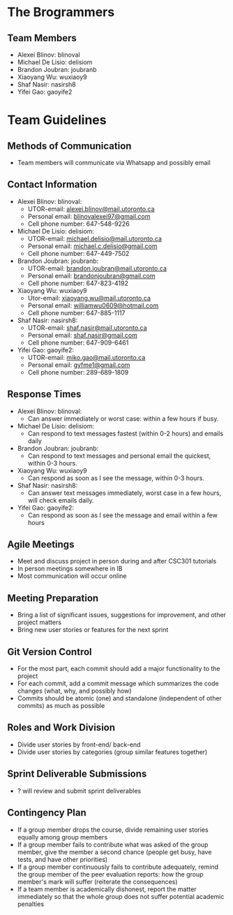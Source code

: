 # The Brogrammers
## Team Members
- Alexei Blinov: blinoval
- Michael De Lisio: delisiom
- Brandon Joubran: joubranb
- Xiaoyang Wu: wuxiaoy9
- Shaf Nasir: nasirsh8
- Yifei Gao: gaoyife2

# Team Guidelines
## Methods of Communication
- Team members will communicate via Whatsapp and possibly email

## Contact Information
- Alexei Blinov: blinoval:
  - UTOR-email: alexei.blinov@mail.utoronto.ca
  - Personal email: blinovalexei97@gmail.com
  - Cell phone number: 647-548-9226
- Michael De Lisio: delisiom:
  - UTOR-email: michael.delisio@mail.utoronto.ca
  - Personal email: michael.c.delisio@gmail.com
  - Cell phone number: 647-449-7502
- Brandon Joubran: joubranb: 
  - UTOR-email: brandon.joubran@mail.utoronto.ca
  - Personal email: brandonjoubran@gmail.com
  - Cell phone number: 647-823-4192
- Xiaoyang Wu: wuxiaoy9
  - Utor-email: xiaoyang.wu@mail.utoronto.ca
  - Personal email: williamwu0609@hotmail.com
  - Cell phone number: 647-885-1117
- Shaf Nasir: nasirsh8:
  - UTOR-email: shaf.nasir@mail.utoronto.ca
  - Personal email: shaf.nasir@gmail.com
  - Cell phone number: 647-909-6461
- Yifei Gao: gaoyife2:
  - UTOR-email: miko.gao@mail.utoronto.ca
  - Personal email: gyfme1@gmail.com
  - Cell phone number: 289-689-1809

## Response Times
- Alexei Blinov: blinoval:
  - Can answer immediately or worst case: within a few hours if busy.
- Michael De Lisio: delisiom:
  - Can respond to text messages fastest (within 0-2 hours) and emails daily 
- Brandon Joubran: joubranb:
  - Can respond to text messages and personal email the quickest, within 0-3 hours.
- Xiaoyang Wu: wuxiaoy9
  - Can respond as soon as I see the message, within 0-3 hours.
- Shaf Nasir: nasirsh8:
  - Can answer text messages immediately, worst case in a few hours, will check emails daily.
- Yifei Gao: gaoyife2:
  - Can respond as soon as I see the message and email within a few hours

## Agile Meetings
- Meet and discuss project in person during and after CSC301 tutorials
- In person meetings somewhere in IB
- Most communication will occur online
 
## Meeting Preparation
- Bring a list of significant issues, suggestions for improvement, and other project matters
- Bring new user stories or features for the next sprint

## Git Version Control
- For the most part, each commit should add a major functionality to the project
- For each commit, add a commit message which summarizes the code changes (what, why, and possibly how)
- Commits should be atomic (one) and standalone (independent of other commits) as much as possible 

## Roles and Work Division
- Divide user stories by front-end/ back-end
- Divide user stories by categories (group similar features together)

## Sprint Deliverable Submissions
- ? will review and submit sprint deliverables

## Contingency Plan
- If a group member drops the course, divide remaining user stories equally among group members
- If a group member fails to contribute what was asked of the group member, give the member a second chance (people get busy, have tests, and have other priorities)
- If a group member continuously fails to contribute adequately, remind the group member of the peer evaluation reports:
how the group member's mark will suffer (reiterate the consequences)
- If a team member is academically dishonest, report the matter immediately so that the whole group does not suffer potential academic penalties
